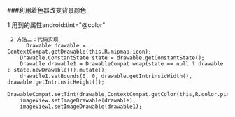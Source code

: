 ###利用着色器改变背景颜色
  
   1 用到的属性android:tint="@color"
 	  <ImageView
        android:layout_width="wrap_content"
        android:layout_height="wrap_content"
        android:id="@+id/image"
        android:src="@mipmap/icon"
        android:clickable="true"
        />
    <ImageView
        android:layout_width="wrap_content"
        android:layout_height="wrap_content"
        android:id="@+id/image2"
        android:src="@mipmap/icon"
        android:tint="#FFCDD2"
        android:clickable="true"
        />

     2 方法二：代码实现
          Drawable drawable = ContextCompat.getDrawable(this,R.mipmap.icon);
        Drawable.ConstantState state = drawable.getConstantState();
        Drawable drawable1 = DrawableCompat.wrap(state == null ? drawable : state.newDrawable()).mutate();
        drawable1.setBounds(0, 0, drawable.getIntrinsicWidth(), drawable.getIntrinsicHeight());
        DrawableCompat.setTint(drawable,ContextCompat.getColor(this,R.color.pink));
        imageView.setImageDrawable(drawable);
        imageView1.setImageDrawable(drawable1);

